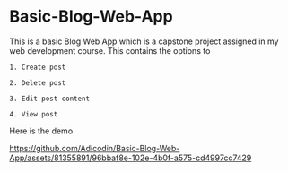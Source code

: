 # Basic-Blog-Web-App
This is a basic Blog Web App which is a capstone project assigned in my web development course.
This contains the options to

    1. Create post
    
    2. Delete post
    
    3. Edit post content
    
    4. View post

Here is the demo



https://github.com/Adicodin/Basic-Blog-Web-App/assets/81355891/96bbaf8e-102e-4b0f-a575-cd4997cc7429

